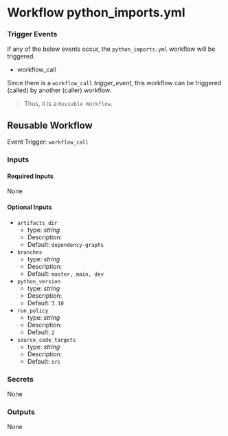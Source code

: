 # Workflow python_imports.yml

### Trigger Events

If any of the below events occur, the `python_imports.yml` workflow will be triggered.

- workflow_call

Since there is a `workflow_call` _trigger_event_, this workflow can be triggered (called) by another (caller) workflow.
> Thus, it is a `Reusable Workflow`.


## Reusable Workflow

Event Trigger: `workflow_call`

### Inputs

#### Required Inputs

None

#### Optional Inputs

- `artifacts_dir`
    - type: _string_
    - Description: 
    - Default: `dependency-graphs`
- `branches`
    - type: _string_
    - Description: 
    - Default: `master, main, dev`
- `python_version`
    - type: _string_
    - Description: 
    - Default: `3.10`
- `run_policy`
    - type: _string_
    - Description: 
    - Default: `2`
- `source_code_targets`
    - type: _string_
    - Description: 
    - Default: `src`

### Secrets

None

### Outputs

None

